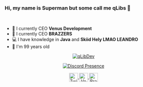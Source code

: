 ### Hi, my name is Superman but some call me qLibs 👋

<br />

- 💼 I currently CEO **Venus Development**
- 💼 I currently CEO **BRAZZERS**
- 💻 I have knowledge in **Java** and **Skiid Hely LMAO LEANDRO**
- 🎉 I'm 99 years old

<p align="center">
  <a href="https://github.com/qLibDev">
    <img align="center" src="https://github-readme-stats.vercel.app/api?username=qlidev&show_icons=true&theme=radical&count_private=true&locale=en" alt="qLibDev"/>
  </a>
</p>

<p align="center">
  <a href="https://discord.com/users/901650673597317120" target="_blank" rel="nofollow">
    <img align="center" src="https://lanyard-profile-readme.vercel.app/api/901650673597317120?&animated=true&borderRadius=30px&idleMessage=Nothing..." alt="Discord Presence">
  </a>
</p>

<p align="center">
  <a href="https://twitter.com/qLibs_">
    <img align="center" alt="Twitter" width="28px" src="https://raw.githubusercontent.com/anuraghazra/anuraghazra/master/assets/twitter.svg" />
  </a>
  <a href="https://discord.venusdevelopment.ga/">
    <img align="center" alt="Venus Development Discord" width="28px" src="https://raw.githubusercontent.com/anuraghazra/anuraghazra/master/assets/discord-round.svg" />
  </a>
  <a href="https://discord.brazzers.com/">
    <img align="center" alt="Brazzers Discord" width="28px" src="https://raw.githubusercontent.com/anuraghazra/anuraghazra/master/assets/discord-round.svg" />
  </a>
</p>
